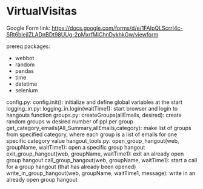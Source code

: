 # VirtualVisitas

Google Form link: https://docs.google.com/forms/d/e/1FAIpQLScrrI4c-SRt6blejIZLADnBDt98UUg-2pMxrfMiChnDykhkGw/viewform

prereq packages:
- webbot
- random
- pandas
- time
- datetime
- selenium

config.py: 
	config.init(): initialize and define global variables at the start
logging_in.py:
	logging_in.login(waitTime1): start browser and login to hangouts function
groups.py:
	createGroups(allEmails, desired): create random groups w desired number of ppl per group
	get_category_emails(All_Summary,allEmails,category): make list of groups from specified category, where each group is a list of emails for one specific category value
hangout_tools.py:
	open_group_hangout(web, groupName, waitTime1): open a specific group hangout
	exit_group_hangout(web, groupName, waitTime1): exit an already open group hangout
	call_group_hangout(web, groupName, waitTime1): start a call for a group hangout (that has already been opened)
	write_in_group_hangout(web, groupName, waitTime1, message): write in an already open group hangout

